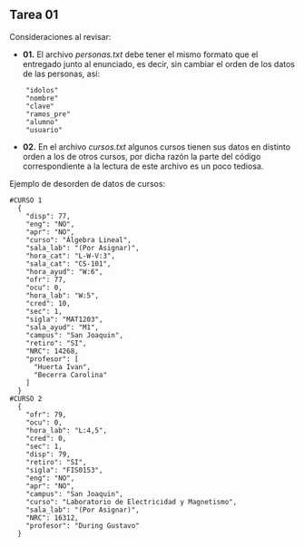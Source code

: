 ﻿## Tarea 01

Consideraciones al revisar:

* **01.** El archivo *personas.txt* debe tener el mismo formato que el entregado junto al enunciado, es decir, sin cambiar el orden de los datos de las personas, así:
```
    "idolos"
    "nombre"
    "clave"
    "ramos_pre"
    "alumno"
    "usuario"
```

* **02.** En el archivo *cursos.txt* algunos cursos tienen sus datos en distinto orden a los de otros cursos, por dicha razón la parte del código correspondiente a la lectura de este archivo es un poco tediosa.

Ejemplo de desorden de datos de cursos:
```
#CURSO 1
  {
    "disp": 77,
    "eng": "NO",
    "apr": "NO",
    "curso": "Álgebra Lineal",
    "sala_lab": "(Por Asignar)",
    "hora_cat": "L-W-V:3",
    "sala_cat": "CS-101",
    "hora_ayud": "W:6",
    "ofr": 77,
    "ocu": 0,
    "hora_lab": "W:5",
    "cred": 10,
    "sec": 1,
    "sigla": "MAT1203",
    "sala_ayud": "M1",
    "campus": "San Joaquin",
    "retiro": "SI",
    "NRC": 14268,
    "profesor": [
      "Huerta Ivan",
      "Becerra Carolina"
    ]
  }
#CURSO 2
  {
    "ofr": 79,
    "ocu": 0,
    "hora_lab": "L:4,5",
    "cred": 0,
    "sec": 1,
    "disp": 79,
    "retiro": "SI",
    "sigla": "FIS0153",
    "eng": "NO",
    "apr": "NO",
    "campus": "San Joaquin",
    "curso": "Laboratorio de Electricidad y Magnetismo",
    "sala_lab": "(Por Asignar)",
    "NRC": 16312,
    "profesor": "During Gustavo"
  } 
